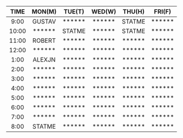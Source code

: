 |  TIME | MON(M) | TUE(T) | WED(W) | THU(H) | FRI(F) |
| :---: | :---: | :---: | :---: | :---: | :---: |
|  9:00 | GUSTAV | ****** | ****** | STATME | ****** | 
| 10:00 | ****** | STATME | ****** | STATME | ****** | 
| 11:00 | ROBERT | ****** | ****** | ****** | ****** | 
| 12:00 | ****** | ****** | ****** | ****** | ****** | 
|  1:00 | ALEXJN | ****** | ****** | ****** | ****** | 
|  2:00 | ****** | ****** | ****** | ****** | ****** | 
|  3:00 | ****** | ****** | ****** | ****** | ****** | 
|  4:00 | ****** | ****** | ****** | ****** | ****** | 
|  5:00 | ****** | ****** | ****** | ****** | ****** | 
|  6:00 | ****** | ****** | ****** | ****** | ****** | 
|  7:00 | ****** | ****** | ****** | ****** | ****** | 
|  8:00 | STATME | ****** | ****** | ****** | ****** | 
